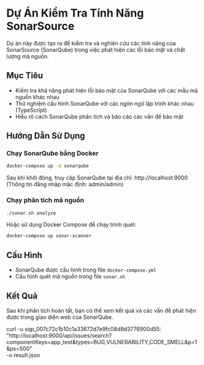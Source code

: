 # Dự Án Kiểm Tra Tính Năng SonarSource

Dự án này được tạo ra để kiểm tra và nghiên cứu các tính năng của SonarSource (SonarQube) trong việc phát hiện các lỗi bảo mật và chất lượng mã nguồn.

## Mục Tiêu

- Kiểm tra khả năng phát hiện lỗi bảo mật của SonarQube với các mẫu mã nguồn khác nhau
- Thử nghiệm cấu hình SonarQube với các ngôn ngữ lập trình khác nhau (TypeScript)
- Hiểu rõ cách SonarQube phân tích và báo cáo các vấn đề bảo mật

## Hướng Dẫn Sử Dụng

### Chạy SonarQube bằng Docker

```bash
docker-compose up -d sonarqube
```

Sau khi khởi động, truy cập SonarQube tại địa chỉ: http://localhost:9000  
(Thông tin đăng nhập mặc định: admin/admin)

### Chạy phân tích mã nguồn

```bash
./sonar.sh analyze
```

Hoặc sử dụng Docker Compose để chạy trình quét:

```bash
docker-compose up sonar-scanner
```

## Cấu Hình

- SonarQube được cấu hình trong file `docker-compose.yml`
- Cấu hình quét mã nguồn trong file `sonar.sh`

## Kết Quả

Sau khi phân tích hoàn tất, bạn có thể xem kết quả và các vấn đề phát hiện được trong giao diện web của SonarQube.


curl -u sqp_007c72c1b10c1a33672d7e9fc08d8d3776900d55: \
  "http://localhost:9000/api/issues/search?componentKeys=app_test&types=BUG,VULNERABILITY,CODE_SMELL&p=1&ps=500" \
  -o result.json

